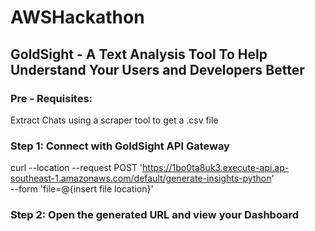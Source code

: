 # AWSHackathon

## GoldSight - A Text Analysis Tool To Help Understand Your Users and Developers Better

### Pre - Requisites: 
Extract Chats using a scraper tool to get a .csv file

### Step 1: Connect with GoldSight API Gateway
curl --location --request POST 'https://1bo0ta8uk3.execute-api.ap-southeast-1.amazonaws.com/default/generate-insights-python' \
--form 'file=@{insert file location}'
  
### Step 2: Open the generated URL and view your Dashboard
